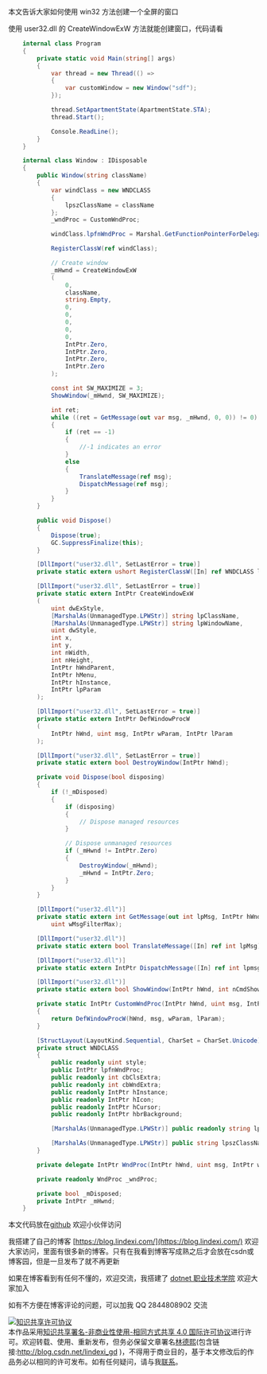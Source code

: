 
本文告诉大家如何使用 win32 方法创建一个全屏的窗口

<!--more-->


<!-- CreateTime:2020/8/15 9:28:02 -->

<!-- 发布 -->

使用 user32.dll 的 CreateWindowExW 方法就能创建窗口，代码请看

```csharp
    internal class Program
    {
        private static void Main(string[] args)
        {
            var thread = new Thread(() =>
            {
                var customWindow = new Window("sdf");
            });

            thread.SetApartmentState(ApartmentState.STA);
            thread.Start();

            Console.ReadLine();
        }
    }

    internal class Window : IDisposable
    {
        public Window(string className)
        {
            var windClass = new WNDCLASS
            {
                lpszClassName = className
            };
            _wndProc = CustomWndProc;

            windClass.lpfnWndProc = Marshal.GetFunctionPointerForDelegate(_wndProc);

            RegisterClassW(ref windClass);

            // Create window
            _mHwnd = CreateWindowExW
            (
                0,
                className,
                string.Empty,
                0,
                0,
                0,
                0,
                0,
                IntPtr.Zero,
                IntPtr.Zero,
                IntPtr.Zero,
                IntPtr.Zero
            );

            const int SW_MAXIMIZE = 3;
            ShowWindow(_mHwnd, SW_MAXIMIZE);

            int ret;
            while ((ret = GetMessage(out var msg, _mHwnd, 0, 0)) != 0)
            {
                if (ret == -1)
                {
                    //-1 indicates an error
                }
                else
                {
                    TranslateMessage(ref msg);
                    DispatchMessage(ref msg);
                }
            }
        }

        public void Dispose()
        {
            Dispose(true);
            GC.SuppressFinalize(this);
        }

        [DllImport("user32.dll", SetLastError = true)]
        private static extern ushort RegisterClassW([In] ref WNDCLASS lpWndClass);

        [DllImport("user32.dll", SetLastError = true)]
        private static extern IntPtr CreateWindowExW
        (
            uint dwExStyle,
            [MarshalAs(UnmanagedType.LPWStr)] string lpClassName,
            [MarshalAs(UnmanagedType.LPWStr)] string lpWindowName,
            uint dwStyle,
            int x,
            int y,
            int nWidth,
            int nHeight,
            IntPtr hWndParent,
            IntPtr hMenu,
            IntPtr hInstance,
            IntPtr lpParam
        );

        [DllImport("user32.dll", SetLastError = true)]
        private static extern IntPtr DefWindowProcW
        (
            IntPtr hWnd, uint msg, IntPtr wParam, IntPtr lParam
        );

        [DllImport("user32.dll", SetLastError = true)]
        private static extern bool DestroyWindow(IntPtr hWnd);

        private void Dispose(bool disposing)
        {
            if (!_mDisposed)
            {
                if (disposing)
                {
                    // Dispose managed resources
                }

                // Dispose unmanaged resources
                if (_mHwnd != IntPtr.Zero)
                {
                    DestroyWindow(_mHwnd);
                    _mHwnd = IntPtr.Zero;
                }
            }
        }

        [DllImport("user32.dll")]
        private static extern int GetMessage(out int lpMsg, IntPtr hWnd, uint wMsgFilterMin,
            uint wMsgFilterMax);

        [DllImport("user32.dll")]
        private static extern bool TranslateMessage([In] ref int lpMsg);

        [DllImport("user32.dll")]
        private static extern IntPtr DispatchMessage([In] ref int lpmsg);

        [DllImport("user32.dll")]
        private static extern bool ShowWindow(IntPtr hWnd, int nCmdShow);

        private static IntPtr CustomWndProc(IntPtr hWnd, uint msg, IntPtr wParam, IntPtr lParam)
        {
            return DefWindowProcW(hWnd, msg, wParam, lParam);
        }

        [StructLayout(LayoutKind.Sequential, CharSet = CharSet.Unicode)]
        private struct WNDCLASS
        {
            public readonly uint style;
            public IntPtr lpfnWndProc;
            public readonly int cbClsExtra;
            public readonly int cbWndExtra;
            public readonly IntPtr hInstance;
            public readonly IntPtr hIcon;
            public readonly IntPtr hCursor;
            public readonly IntPtr hbrBackground;

            [MarshalAs(UnmanagedType.LPWStr)] public readonly string lpszMenuName;

            [MarshalAs(UnmanagedType.LPWStr)] public string lpszClassName;
        }

        private delegate IntPtr WndProc(IntPtr hWnd, uint msg, IntPtr wParam, IntPtr lParam);

        private readonly WndProc _wndProc;

        private bool _mDisposed;
        private IntPtr _mHwnd;
    }
```

本文代码放在[github](https://github.com/lindexi/lindexi_gd/tree/f0ec3890023741d337d9a9305d7d734be4b02b6c/HocolearcerecemDajaljawri ) 欢迎小伙伴访问



我搭建了自己的博客 [https://blog.lindexi.com/](https://blog.lindexi.com/) 欢迎大家访问，里面有很多新的博客。只有在我看到博客写成熟之后才会放在csdn或博客园，但是一旦发布了就不再更新

如果在博客看到有任何不懂的，欢迎交流，我搭建了 [dotnet 职业技术学院](https://t.me/dotnet_campus) 欢迎大家加入

如有不方便在博客评论的问题，可以加我 QQ 2844808902 交流

<a rel="license" href="http://creativecommons.org/licenses/by-nc-sa/4.0/"><img alt="知识共享许可协议" style="border-width:0" src="https://licensebuttons.net/l/by-nc-sa/4.0/88x31.png" /></a><br />本作品采用<a rel="license" href="http://creativecommons.org/licenses/by-nc-sa/4.0/">知识共享署名-非商业性使用-相同方式共享 4.0 国际许可协议</a>进行许可。欢迎转载、使用、重新发布，但务必保留文章署名[林德熙](http://blog.csdn.net/lindexi_gd)(包含链接:http://blog.csdn.net/lindexi_gd )，不得用于商业目的，基于本文修改后的作品务必以相同的许可发布。如有任何疑问，请与我[联系](mailto:lindexi_gd@163.com)。